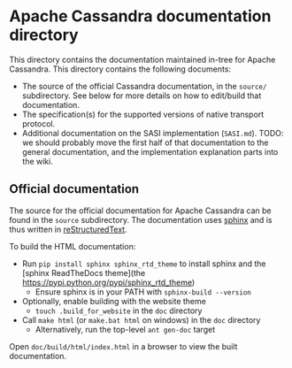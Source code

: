Apache Cassandra documentation directory
========================================

This directory contains the documentation maintained in-tree for Apache
Cassandra. This directory contains the following documents:
- The source of the official Cassandra documentation, in the `source/`
  subdirectory. See below for more details on how to edit/build that
  documentation.
- The specification(s) for the supported versions of native transport protocol.
- Additional documentation on the SASI implementation (`SASI.md`). TODO: we
  should probably move the first half of that documentation to the general
  documentation, and the implementation explanation parts into the wiki.


Official documentation
----------------------

The source for the official documentation for Apache Cassandra can be found in
the `source` subdirectory. The documentation uses [sphinx](http://www.sphinx-doc.org/)
and is thus written in [reStructuredText](http://docutils.sourceforge.net/rst.html).

To build the HTML documentation:

* Run `pip install sphinx sphinx_rtd_theme` to install sphinx and the [sphinx ReadTheDocs theme](the https://pypi.python.org/pypi/sphinx_rtd_theme)
  * Ensure sphinx is in your PATH with `sphinx-build --version`
* Optionally, enable building with the website theme
  * `touch .build_for_website` in the `doc` directory
* Call `make html` (or `make.bat html` on windows) in the `doc` directory
  * Alternatively, run the top-level `ant gen-doc` target

Open `doc/build/html/index.html` in a browser to view the built documentation.